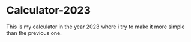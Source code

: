 # Calculator-2023
This is my calculator in the year 2023 where i try to make it more simple than the previous one.